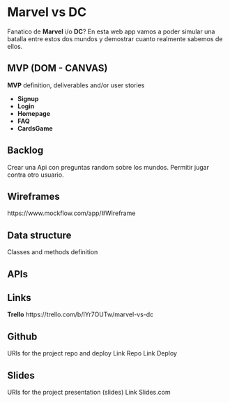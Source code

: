 <h1>Marvel vs DC</h1>
Fanatico de <strong>Marvel</strong> i/o <strong>DC</strong>? En esta web app vamos a poder simular una batalla entre estos dos mundos y demostrar cuanto realmente sabemos de ellos.

<h2>MVP (DOM - CANVAS)</h2>
<strong>MVP</strong> definition, deliverables and/or user stories
<ul>
  <li><strong>Signup</strong></li>
  <li><strong>Login</strong></li>
  <li><strong>Homepage</strong></li>
  <li><strong>FAQ</strong></li>
  <li><strong>CardsGame</strong></li>
</ul>

<h2>Backlog</h2>
Crear una Api con preguntas random sobre los mundos.
Permitir jugar contra otro usuario.


<h2>Wireframes</h2>
https://www.mockflow.com/app/#Wireframe

<h2>Data structure</h2>
Classes and methods definition

<h2>APIs</h2>


<h2>Links</h2>
<strong>Trello</strong>
https://trello.com/b/IYr7OUTw/marvel-vs-dc

<h2>Github</h2>
URls for the project repo and deploy Link Repo Link Deploy

<h2>Slides</h2>
URls for the project presentation (slides) Link Slides.com
